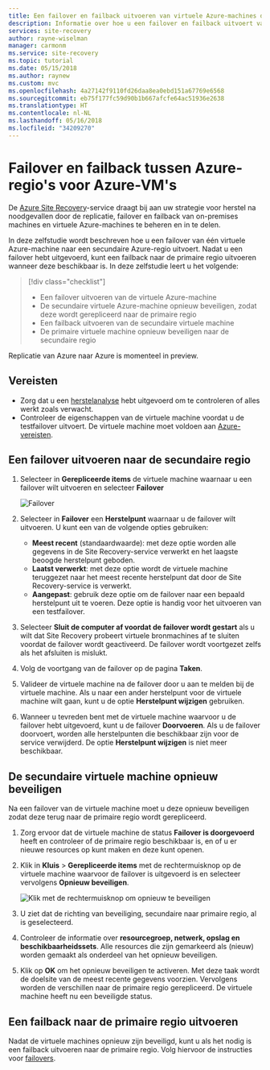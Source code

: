 ```yaml
---
title: Een failover en failback uitvoeren van virtuele Azure-machines die zijn gerepliceerd naar een secundaire Azure-regio met Azure Site Recovery
description: Informatie over hoe u een failover en failback uitvoert van virtuele Azure-machines die zijn gerepliceerd naar een secundaire Azure-regio met Azure Site Recovery
services: site-recovery
author: rayne-wiselman
manager: carmonm
ms.service: site-recovery
ms.topic: tutorial
ms.date: 05/15/2018
ms.author: raynew
ms.custom: mvc
ms.openlocfilehash: 4a27142f9110fd26daa8ea0ebd151a67769e6568
ms.sourcegitcommit: eb75f177fc59d90b1b667afcfe64ac51936e2638
ms.translationtype: HT
ms.contentlocale: nl-NL
ms.lasthandoff: 05/16/2018
ms.locfileid: "34209270"
---
```

# <a name="fail-over-and-fail-back-azure-vms-between-azure-regions"></a>Failover en failback tussen Azure-regio's voor Azure-VM's

De [Azure Site Recovery](site-recovery-overview.md)-service draagt bij aan uw strategie voor herstel na noodgevallen door de replicatie, failover en failback van on-premises machines en virtuele Azure-machines te beheren en in te delen.

In deze zelfstudie wordt beschreven hoe u een failover van één virtuele Azure-machine naar een secundaire Azure-regio uitvoert. Nadat u een failover hebt uitgevoerd, kunt een failback naar de primaire regio uitvoeren wanneer deze beschikbaar is. In deze zelfstudie leert u het volgende:

> [!div class="checklist"]
> * Een failover uitvoeren van de virtuele Azure-machine
> * De secundaire virtuele Azure-machine opnieuw beveiligen, zodat deze wordt gerepliceerd naar de primaire regio
> * Een failback uitvoeren van de secundaire virtuele machine
> * De primaire virtuele machine opnieuw beveiligen naar de secundaire regio

Replicatie van Azure naar Azure is momenteel in preview.

## <a name="prerequisites"></a>Vereisten

- Zorg dat u een [herstelanalyse](azure-to-azure-tutorial-dr-drill.md) hebt uitgevoerd om te controleren of alles werkt zoals verwacht.
- Controleer de eigenschappen van de virtuele machine voordat u de testfailover uitvoert. De virtuele machine moet voldoen aan [Azure-vereisten](azure-to-azure-support-matrix.md#support-for-replicated-machine-os-versions).

## <a name="run-a-failover-to-the-secondary-region"></a>Een failover uitvoeren naar de secundaire regio

1. Selecteer in **Gerepliceerde items** de virtuele machine waarnaar u een failover wilt uitvoeren en selecteer **Failover**

   ![Failover](./media/azure-to-azure-tutorial-failover-failback/failover.png)

2. Selecteer in **Failover** een **Herstelpunt** waarnaar u de failover wilt uitvoeren. U kunt een van de volgende opties gebruiken:

   * **Meest recent** (standaardwaarde): met deze optie worden alle gegevens in de Site Recovery-service verwerkt en het laagste beoogde herstelpunt geboden.
   * **Laatst verwerkt**: met deze optie wordt de virtuele machine teruggezet naar het meest recente herstelpunt dat door de Site Recovery-service is verwerkt.
   * **Aangepast**: gebruik deze optie om de failover naar een bepaald herstelpunt uit te voeren. Deze optie is handig voor het uitvoeren van een testfailover.

3. Selecteer **Sluit de computer af voordat de failover wordt gestart** als u wilt dat Site Recovery probeert virtuele bronmachines af te sluiten voordat de failover wordt geactiveerd. De failover wordt voortgezet zelfs als het afsluiten is mislukt.

4. Volg de voortgang van de failover op de pagina **Taken**.

5. Valideer de virtuele machine na de failover door u aan te melden bij de virtuele machine. Als u naar een ander herstelpunt voor de virtuele machine wilt gaan, kunt u de optie **Herstelpunt wijzigen** gebruiken.

6. Wanneer u tevreden bent met de virtuele machine waarvoor u de failover hebt uitgevoerd, kunt u de failover **Doorvoeren**.
   Als u de failover doorvoert, worden alle herstelpunten die beschikbaar zijn voor de service verwijderd. De optie **Herstelpunt wijzigen** is niet meer beschikbaar.

## <a name="reprotect-the-secondary-vm"></a>De secundaire virtuele machine opnieuw beveiligen

Na een failover van de virtuele machine moet u deze opnieuw beveiligen zodat deze terug naar de primaire regio wordt gerepliceerd.

1. Zorg ervoor dat de virtuele machine de status **Failover is doorgevoerd** heeft en controleer of de primaire regio beschikbaar is, en of u er nieuwe resources op kunt maken en deze kunt openen.
2. Klik in **Kluis** > **Gerepliceerde items** met de rechtermuisknop op de virtuele machine waarvoor de failover is uitgevoerd is en selecteer vervolgens **Opnieuw beveiligen**.

   ![Klik met de rechtermuisknop om opnieuw te beveiligen](./media/azure-to-azure-tutorial-failover-failback/reprotect.png)

2. U ziet dat de richting van beveiliging, secundaire naar primaire regio, al is geselecteerd.
3. Controleer de informatie over **resourcegroep, netwerk, opslag en beschikbaarheidssets**. Alle resources die zijn gemarkeerd als (nieuw) worden gemaakt als onderdeel van het opnieuw beveiligen.
4. Klik op **OK** om het opnieuw beveiligen te activeren. Met deze taak wordt de doelsite van de meest recente gegevens voorzien. Vervolgens worden de verschillen naar de primaire regio gerepliceerd. De virtuele machine heeft nu een beveiligde status.

## <a name="fail-back-to-the-primary-region"></a>Een failback naar de primaire regio uitvoeren

Nadat de virtuele machines opnieuw zijn beveiligd, kunt u als het nodig is een failback uitvoeren naar de primaire regio. Volg hiervoor de instructies voor [failovers](#run-a-failover).
